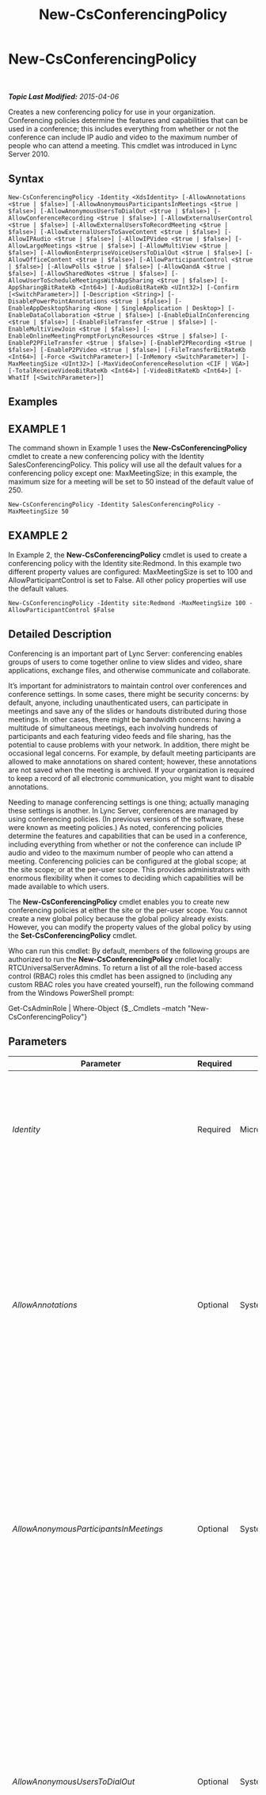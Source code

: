 ﻿---
title: New-CsConferencingPolicy
TOCTitle: New-CsConferencingPolicy
ms:assetid: f343bfcc-f296-4935-aa4c-94658dacace7
ms:mtpsurl: https://technet.microsoft.com/en-us/library/Gg413019(v=OCS.15)
ms:contentKeyID: 48185825
ms.date: 04/06/2015
mtps_version: v=OCS.15
---

<div data-xmlns="http://www.w3.org/1999/xhtml">

<div class="topic" data-xmlns="http://www.w3.org/1999/xhtml" data-msxsl="urn:schemas-microsoft-com:xslt" data-cs="http://msdn.microsoft.com/en-us/">

<div data-asp="http://msdn2.microsoft.com/asp">

# New-CsConferencingPolicy

</div>

<div id="mainSection">

<div id="mainBody">

<span> </span>

_**Topic Last Modified:** 2015-04-06_

Creates a new conferencing policy for use in your organization. Conferencing policies determine the features and capabilities that can be used in a conference; this includes everything from whether or not the conference can include IP audio and video to the maximum number of people who can attend a meeting. This cmdlet was introduced in Lync Server 2010.

<div>

## Syntax

    New-CsConferencingPolicy -Identity <XdsIdentity> [-AllowAnnotations <$true | $false>] [-AllowAnonymousParticipantsInMeetings <$true | $false>] [-AllowAnonymousUsersToDialOut <$true | $false>] [-AllowConferenceRecording <$true | $false>] [-AllowExternalUserControl <$true | $false>] [-AllowExternalUsersToRecordMeeting <$true | $false>] [-AllowExternalUsersToSaveContent <$true | $false>] [-AllowIPAudio <$true | $false>] [-AllowIPVideo <$true | $false>] [-AllowLargeMeetings <$true | $false>] [-AllowMultiView <$true | $false>] [-AllowNonEnterpriseVoiceUsersToDialOut <$true | $false>] [-AllowOfficeContent <$true | $false>] [-AllowParticipantControl <$true | $false>] [-AllowPolls <$true | $false>] [-AllowQandA <$true | $false>] [-AllowSharedNotes <$true | $false>] [-AllowUserToScheduleMeetingsWithAppSharing <$true | $false>] [-AppSharingBitRateKb <Int64>] [-AudioBitRateKb <UInt32>] [-Confirm [<SwitchParameter>]] [-Description <String>] [-DisablePowerPointAnnotations <$true | $false>] [-EnableAppDesktopSharing <None | SingleApplication | Desktop>] [-EnableDataCollaboration <$true | $false>] [-EnableDialInConferencing <$true | $false>] [-EnableFileTransfer <$true | $false>] [-EnableMultiViewJoin <$true | $false>] [-EnableOnlineMeetingPromptForLyncResources <$true | $false>] [-EnableP2PFileTransfer <$true | $false>] [-EnableP2PRecording <$true | $false>] [-EnableP2PVideo <$true | $false>] [-FileTransferBitRateKb <Int64>] [-Force <SwitchParameter>] [-InMemory <SwitchParameter>] [-MaxMeetingSize <UInt32>] [-MaxVideoConferenceResolution <CIF | VGA>] [-TotalReceiveVideoBitRateKb <Int64>] [-VideoBitRateKb <Int64>] [-WhatIf [<SwitchParameter>]]

</div>

<div>

## Examples

<div>

## EXAMPLE 1

The command shown in Example 1 uses the **New-CsConferencingPolicy** cmdlet to create a new conferencing policy with the Identity SalesConferencingPolicy. This policy will use all the default values for a conferencing policy except one: MaxMeetingSize; in this example, the maximum size for a meeting will be set to 50 instead of the default value of 250.

    New-CsConferencingPolicy -Identity SalesConferencingPolicy -MaxMeetingSize 50

</div>

<div>

## EXAMPLE 2

In Example 2, the **New-CsConferencingPolicy** cmdlet is used to create a conferencing policy with the Identity site:Redmond. In this example two different property values are configured: MaxMeetingSize is set to 100 and AllowParticipantControl is set to False. All other policy properties will use the default values.

    New-CsConferencingPolicy -Identity site:Redmond -MaxMeetingSize 100 -AllowParticipantControl $False

</div>

</div>

<div>

## Detailed Description

Conferencing is an important part of Lync Server: conferencing enables groups of users to come together online to view slides and video, share applications, exchange files, and otherwise communicate and collaborate.

It’s important for administrators to maintain control over conferences and conference settings. In some cases, there might be security concerns: by default, anyone, including unauthenticated users, can participate in meetings and save any of the slides or handouts distributed during those meetings. In other cases, there might be bandwidth concerns: having a multitude of simultaneous meetings, each involving hundreds of participants and each featuring video feeds and file sharing, has the potential to cause problems with your network. In addition, there might be occasional legal concerns. For example, by default meeting participants are allowed to make annotations on shared content; however, these annotations are not saved when the meeting is archived. If your organization is required to keep a record of all electronic communication, you might want to disable annotations.

Needing to manage conferencing settings is one thing; actually managing these settings is another. In Lync Server, conferences are managed by using conferencing policies. (In previous versions of the software, these were known as meeting policies.) As noted, conferencing policies determine the features and capabilities that can be used in a conference, including everything from whether or not the conference can include IP audio and video to the maximum number of people who can attend a meeting. Conferencing policies can be configured at the global scope; at the site scope; or at the per-user scope. This provides administrators with enormous flexibility when it comes to deciding which capabilities will be made available to which users.

The **New-CsConferencingPolicy** cmdlet enables you to create new conferencing policies at either the site or the per-user scope. You cannot create a new global policy because the global policy already exists. However, you can modify the property values of the global policy by using the **Set-CsConferencingPolicy** cmdlet.

Who can run this cmdlet: By default, members of the following groups are authorized to run the **New-CsConferencingPolicy** cmdlet locally: RTCUniversalServerAdmins. To return a list of all the role-based access control (RBAC) roles this cmdlet has been assigned to (including any custom RBAC roles you have created yourself), run the following command from the Windows PowerShell prompt:

Get-CsAdminRole | Where-Object {$\_.Cmdlets –match "New-CsConferencingPolicy"}

</div>

<div>

## Parameters


<table>
<colgroup>
<col style="width: 25%" />
<col style="width: 25%" />
<col style="width: 25%" />
<col style="width: 25%" />
</colgroup>
<thead>
<tr class="header">
<th>Parameter</th>
<th>Required</th>
<th>Type</th>
<th>Description</th>
</tr>
</thead>
<tbody>
<tr class="odd">
<td><p><em>Identity</em></p></td>
<td><p>Required</p></td>
<td><p>Microsoft.Rtc.Management.Xds.XdsIdentity</p></td>
<td><p>Unique identifier for the conferencing policy to be created. Conferencing policies can be created at the site or per-user scopes. To create a site policy, use syntax similar to this: -Identity site:Redmond. To create a per-user policy, use syntax similar to this: -Identity SalesConferencingPolicy.</p></td>
</tr>
<tr class="even">
<td><p><em>AllowAnnotations</em></p></td>
<td><p>Optional</p></td>
<td><p>System.Boolean</p></td>
<td><p>Indicates whether or not participants are allowed to make on-screen annotations on any content shared during the meeting; in addition, this setting determines whether or not whiteboarding is allowed in the conference. The default value is True.</p>
<p>Note that annotations are not archived along with other meeting content.</p>
<p>This setting applies to the user who organizes the conference: if set to False, no conference created by a user affected by this policy will include annotations. However, the user can participate in other conferences where annotations are allowed.</p></td>
</tr>
<tr class="odd">
<td><p><em>AllowAnonymousParticipantsInMeetings</em></p></td>
<td><p>Optional</p></td>
<td><p>System.Boolean</p></td>
<td><p>Indicates whether anonymous users are allowed to participate in the meeting. If set to False then only authenticated users (that is, users logged on to your Active Directory Domain Services or the Active Directory of a federated partner) are allowed to attend the meeting. The default value is True.</p>
<p>This setting applies to the user who organizes the conference: if set to False, no conference created by a user affected by this policy will allow anonymous participants. However, the user can take part in other conferences where anonymous participants are allowed.</p></td>
</tr>
<tr class="even">
<td><p><em>AllowAnonymousUsersToDialOut</em></p></td>
<td><p>Optional</p></td>
<td><p>System.Boolean</p></td>
<td><p>Indicates whether or not anonymous users (unauthenticated users) are allowed to use dial-out phoning when they join a conference. With dial-out phoning, the conferencing server telephones the user; when the user answers the phone, he or she will be joined to the conference.</p>
<p>Note that dial-in conferencing is allowed even if this setting is False.</p>
<p>This setting applies to the user who organizes the conference: if set to False, no conference created by a user affected by this policy will allow anonymous participants to join the conference via dial-out phoning. However, the user can take part in other conferences where anonymous users can join via dial out.</p>
<p>The default value is False.</p></td>
</tr>
<tr class="odd">
<td><p><em>AllowConferenceRecording</em></p></td>
<td><p>Optional</p></td>
<td><p>System.Boolean</p></td>
<td><p>Indicates whether users are allowed to record the meeting. The default value is False.</p>
<p>This setting applies to all users taking part in the conference.</p></td>
</tr>
<tr class="even">
<td><p><em>AllowExternalUserControl</em></p></td>
<td><p>Optional</p></td>
<td><p>System.Boolean</p></td>
<td><p>Indicates whether external users (either anonymous users or federated users) are allowed to take control of shared applications or desktops. The default value is False.</p>
<p>This setting is enforced at the per-user level, and for both conferences and peer-to-peer communication sessions. That means that some users in a session might be allowed to give up control of a shared application or desktop to an external user while other users might not be allowed to give up control.</p></td>
</tr>
<tr class="odd">
<td><p><em>AllowExternalUsersToRecordMeeting</em></p></td>
<td><p>Optional</p></td>
<td><p>System.Boolean</p></td>
<td><p>Indicates whether external users (either anonymous users or federated users) are allowed to record the meeting. The default value is False.</p>
<p>This setting applies to the user who organizes the conference: if set to False, no conference created by a user affected by this policy will allow external users to record conferences. However, the user can take part in other conferences where external users are allowed to record meetings.</p>
<p>Note that this setting takes effect only if the AllowConferenceRecording property is set to True.</p></td>
</tr>
<tr class="even">
<td><p><em>AllowExternalUsersToSaveContent</em></p></td>
<td><p>Optional</p></td>
<td><p>System.Boolean</p></td>
<td><p>Indicates whether external users (that is, users not currently logged-on to your network) are allowed to save handouts, slides, and other meeting content. The default value is True.</p>
<p>This setting applies to the user who organizes the conference: if set to False, no conference created by a user affected by this policy will allow external users to save content. However, the user can take part in other conferences where external users are allowed to save content.</p></td>
</tr>
<tr class="odd">
<td><p><em>AllowIPAudio</em></p></td>
<td><p>Optional</p></td>
<td><p>System.Boolean</p></td>
<td><p>Indicates whether or not computer audio is allowed in the meeting. The default value is True.</p>
<p>This setting applies to the user who organizes the conference: if set to False, no conference created by a user affected by this policy will allow IP audio. However, the user can take part in other conferences where IP audio is allowed.</p></td>
</tr>
<tr class="even">
<td><p><em>AllowIPVideo</em></p></td>
<td><p>Optional</p></td>
<td><p>System.Boolean</p></td>
<td><p>Indicates whether or not computer video is allowed in the meeting. The default value is True.</p>
<p>This setting applies to the user who organizes the conference: if set to False, no conference created by a user affected by this policy will allow IP video. However, the user can take part in other conferences where IP video is allowed.</p></td>
</tr>
<tr class="odd">
<td><p><em>AllowLargeMeetings</em></p></td>
<td><p>Optional</p></td>
<td><p>System.Boolean</p></td>
<td><p>When set to True, all online meetings are treated as &quot;large meeting.&quot; With a large meeting, restrictions are placed on the number of notifications that are sent to participants as well as the size of the meeting roster that is transmitted by default.</p>
<p>The default value is False ($False).</p></td>
</tr>
<tr class="even">
<td><p><em>AllowMultiView</em></p></td>
<td><p>Optional</p></td>
<td><p>System.Boolean</p></td>
<td><p>When set to True (the default value) enables users to schedule conferences that allow multiview; that is, clients can receive multiple video streams during a given conference. This setting applies to the user who organizes the conference: if set to False, no conference created by a user affected by this policy can include multiview. However, the user can participate in other conferences where multiview is allowed.</p></td>
</tr>
<tr class="odd">
<td><p><em>AllowNonEnterpriseVoiceUsersToDialOut</em></p></td>
<td><p>Optional</p></td>
<td><p>System.Boolean</p></td>
<td><p>Indicates whether or users who have not been enabled for Enterprise Voice are allowed to join a conference using dial-out phoning. With dial-out phoning the conferencing server will telephone the user; when the user answers the phone, he or she will be joined to the conference.</p>
<p>Note that dial-in conferencing is allowed even when this setting is False.</p>
<p>This setting applies to the user who organizes the conference: if set to False, no conference created by a user affected by this policy will allow users who have not been enabled for Enterprise Voice to join the conference via dial-out phoning. However, the user can take part in other conferences where users who have not been enabled for Enterprise Voice can join via dial out.</p>
<p>The default value is False ($False).</p></td>
</tr>
<tr class="even">
<td><p><em>AllowOfficeContent</em></p></td>
<td><p>Optional</p></td>
<td><p>System.Boolean</p></td>
<td><p>When set to False, prevents users from using Office content in their conferences.</p></td>
</tr>
<tr class="odd">
<td><p><em>AllowParticipantControl</em></p></td>
<td><p>Optional</p></td>
<td><p>System.Boolean</p></td>
<td><p>Indicates whether or not meeting participants are allowed to take control of applications or desktops shared during the meeting. The default value is True.</p>
<p>This setting applies to the user who organizes the conference: if set to False, no conference created by a user affected by this policy will allow participant control. However, the user can take part in other conferences where participant control is allowed.</p></td>
</tr>
<tr class="even">
<td><p><em>AllowPolls</em></p></td>
<td><p>Optional</p></td>
<td><p>System.Boolean</p></td>
<td><p>Indicates whether or not users are allowed to conduct online polls during a meeting. The default value is True.</p>
<p>This setting applies to the user who organizes the conference: if set to False, no conference created by a user affected by this policy will allow polls. However, the user can take part in other conferences where polls are allowed.</p></td>
</tr>
<tr class="odd">
<td><p><em>AllowQandA</em></p></td>
<td><p>Optional</p></td>
<td><p>System.Boolean</p></td>
<td><p>When set to True (the default value) the user will be able to include the Questions and Answers Manager in any online conference that he or she organizes. When set to False, the user will be prohibited from including Questions and Answers Manager in any of his or her conferences.</p>
<p>This setting applies to the user who organizes the conference: if set to False, no conference created by a user affected by this policy will allow the use of the Questions and Answers Manager. However, the user can make use of the Questions and Answers Manager in other conferences where polls are allowed.</p></td>
</tr>
<tr class="even">
<td><p><em>AllowSharedNotes</em></p></td>
<td><p>Optional</p></td>
<td><p>System.Boolean</p></td>
<td><p>When set to True (the default value) any open OneNote notebooks linked to the conference will automatically be updated with information such as conference participants and details about content shared during the conference.</p></td>
</tr>
<tr class="odd">
<td><p><em>AllowUserToScheduleMeetingsWithAppSharing</em></p></td>
<td><p>Optional</p></td>
<td><p>System.Boolean</p></td>
<td><p>Indicates whether or not users are allowed to organize meetings that include application sharing. The default value is True.</p>
<p>This setting applies to the user who organizes the conference: if set to False, no conference created by a user affected by this policy will allow application sharing. However, the user can take part in other conferences where application sharing is allowed.</p></td>
</tr>
<tr class="even">
<td><p><em>AppSharingBitRateKb</em></p></td>
<td><p>Optional</p></td>
<td><p>System.Int64</p></td>
<td><p>Bit rate (in kilobits) used for application sharing. The default value is 50000.</p></td>
</tr>
<tr class="odd">
<td><p><em>AudioBitRateKb</em></p></td>
<td><p>Optional</p></td>
<td><p>System.UInt32</p></td>
<td><p>Bit rate (in kilobits) used for audio transmissions. The audio bit rate can be any whole number between 20 and 200, inclusive; the default value is 200.</p>
<p>This setting is enforced at the per-user level, and for both conferences and peer-to-peer communication sessions.</p></td>
</tr>
<tr class="even">
<td><p><em>Confirm</em></p></td>
<td><p>Optional</p></td>
<td><p>System.Management.Automation.SwitchParameter</p></td>
<td><p>Prompts you for confirmation before executing the command.</p></td>
</tr>
<tr class="odd">
<td><p><em>Description</em></p></td>
<td><p>Optional</p></td>
<td><p>System.String</p></td>
<td><p>Enables administrators to provider explanatory text about the conferencing policy. For example, the Description might indicate the users the policy should be assigned to.</p></td>
</tr>
<tr class="even">
<td><p><em>DisablePowerPointAnnotations</em></p></td>
<td><p>Optional</p></td>
<td><p>System.Boolean</p></td>
<td><p>When set to True ($True) users will not be able to add annotations to PowerPoint slides used in a conference. However (depending on the value of the AllowAnnotations property), users will still have access to other whiteboarding features. The default value is False, meaning that PowerPoint annotations are allowed.</p></td>
</tr>
<tr class="odd">
<td><p><em>EnableAppDesktopSharing</em></p></td>
<td><p>Optional</p></td>
<td><p>Microsoft.Rtc.Management.WritableConfig.Policy.Meeting.EnableAppDesktopSharing</p></td>
<td><p>Indicates whether participants are allowed to share applications (or their desktop) during the course of a meeting. Allowed values are:</p>
<p>Desktop. Users are allowed to share their entire desktop.</p>
<p>SingleApplication. Users are allowed to share a single application.</p>
<p>None. Users are not allowed to share applications or their desktop.</p>
<p>This setting is enforced at the per-user level. That means that some users in a conference might be allowed to share their desktop or applications while other users in the same conference might not be allowed to do so.</p>
<p>The default value is Desktop.</p></td>
</tr>
<tr class="even">
<td><p><em>EnableDataCollaboration</em></p></td>
<td><p>Optional</p></td>
<td><p>System.Boolean</p></td>
<td><p>Indicates whether users can organize meetings that include data collaboration activities such as whiteboarding and annotations.</p>
<p>This setting applies to the user who organizes the conference: if set to False, no conference created by a user affected by this policy will allow data collaboration. However, the user can take part in other conferences where data collaboration is allowed.</p></td>
</tr>
<tr class="odd">
<td><p><em>EnableDialInConferencing</em></p></td>
<td><p>Optional</p></td>
<td><p>System.Boolean</p></td>
<td><p>Indicates whether users are able to join the meeting by dialing in with a public switched telephone network (PSTN) telephone. The default value is True.</p>
<p>This setting applies to the user who organizes the conference: if set to False, no conference created by a user affected by this policy will allow dial-in conferencing. However, the user can take part in other conferences where dial-in conferencing is allowed.</p></td>
</tr>
<tr class="even">
<td><p><em>EnableFileTransfer</em></p></td>
<td><p>Optional</p></td>
<td><p>System.Boolean</p></td>
<td><p>Indicates whether file transfers to all the meeting participants are allowed during the meeting. The default value is True.</p>
<p>This setting applies to the user who organizes the conference: if set to False, no conference created by a user affected by this policy will allow file transfers. However, the user can take part in other conferences where file transfers are allowed.</p></td>
</tr>
<tr class="odd">
<td><p><em>EnableMultiViewJoin</em></p></td>
<td><p>Optional</p></td>
<td><p>System.Boolean</p></td>
<td><p>When set to True (the default value) clients will attempt to join a conference using multiview (which allows the client to receive multiple video streams during the conference). This parameter will be ignored if multiview is not allowed in the conference being joined. This setting is enforced at the per-user level, and for both conferences and peer-to-peer communication sessions. That means that some users in a session might be allowed to have multiple video streams while other users in the same conference might not.</p></td>
</tr>
<tr class="even">
<td><p><em>EnableOnlineMeetingPromptForLyncResources</em></p></td>
<td><p>Optional</p></td>
<td><p>System.Boolean</p></td>
<td><p>When set to True, users will be prompted any time they schedule a meeting in Outlook that includes invitees (such as a meeting room) that would benefit from having the meeting held online. The default value is False.</p></td>
</tr>
<tr class="odd">
<td><p><em>EnableP2PFileTransfer</em></p></td>
<td><p>Optional</p></td>
<td><p>System.Boolean</p></td>
<td><p>Indicates whether peer-to-peer file transfers (that is, file transfers that do not involve all participants) are allowed during the meeting. The default value is True.</p>
<p>This setting is enforced at the per-user level. That means that one user in a peer-to-peer communication session might be allowed to transfer files while the other user is not.</p></td>
</tr>
<tr class="even">
<td><p><em>EnableP2PRecording</em></p></td>
<td><p>Optional</p></td>
<td><p>System.Boolean</p></td>
<td><p>If True, users will be able to record peer-to-peer conferencing sessions. The default value is False.</p>
<p>This setting is enforced at the per-user level. That means that one user in a peer-to-peer communication session might be allowed to record the session while the other user is not.</p></td>
</tr>
<tr class="odd">
<td><p><em>EnableP2PVideo</em></p></td>
<td><p>Optional</p></td>
<td><p>System.Boolean</p></td>
<td><p>If True, users will be able to take part in peer-to-peer video conferencing sessions. The default value is False.</p>
<p>This setting is enforced at the per-user level. That means that one user in a peer-to-peer communication session might be allowed to use video the session while the other user is not.</p></td>
</tr>
<tr class="even">
<td><p><em>FileTransferBitRateKb</em></p></td>
<td><p>Optional</p></td>
<td><p>System.Int64</p></td>
<td><p>Bit rate (in kilobits) used for file transfers. The default value is 50000.</p></td>
</tr>
<tr class="odd">
<td><p><em>Force</em></p></td>
<td><p>Optional</p></td>
<td><p>System.Management.Automation.SwitchParameter</p></td>
<td><p>Suppresses the display of any non-fatal error message that might occur when running the command.</p></td>
</tr>
<tr class="even">
<td><p><em>InMemory</em></p></td>
<td><p>Optional</p></td>
<td><p>System.Management.Automation.SwitchParameter</p></td>
<td><p>Creates an object reference without actually committing the object as a permanent change. If you assign the output of this cmdlet called with this parameter to a variable, you can make changes to the properties of the object reference and then commit those changes by calling this cmdlet’s matching Set- cmdlet.</p></td>
</tr>
<tr class="odd">
<td><p><em>MaxMeetingSize</em></p></td>
<td><p>Optional</p></td>
<td><p>System.UInt32</p></td>
<td><p>Indicates the maximum number of people who are allowed to attend a meeting. After the maximum number of participants has been reached, anyone else who tries to join the meeting will be turned away with the notice that the meeting is full. The number of participants specified in this value can be any 32-bit whole number (any value between 1 and 4,294,967,295), but the recommended size is between 2 and 250, inclusive; the default value is 250.</p>
<div>

> [!NOTE]
> 250 is the maximum for shared pool deployments, based on Microsoft testing. For information about supporting meeting with more than 250 participants, see "Microsoft Lync Server 2010 Support for Large Meetings" at <A href="http://go.microsoft.com/fwlink/p/?linkid=242073">http://go.microsoft.com/fwlink/p/?linkId=242073</A>.


</div>
<p>This setting applies to the user who organizes the conference: no conference created by a user affected by this policy will allow more than the specified number of participants. However, the user can take part in other conferences where additional participants are allowed.</p></td>
</tr>
<tr class="even">
<td><p><em>MaxVideoConferenceResolution</em></p></td>
<td><p>Optional</p></td>
<td><p>Microsoft.Rtc.Management.WritableConfig.Policy.Meeting.MaxVideoConferenceResolution</p></td>
<td><p>Indicates the maximum resolution for meeting video. Allowed values are:</p>
<p>CIF. Common Intermediate Format (CIF) has a resolution of 352 pixels by 288 pixels.</p>
<p>VGA. VGA has a resolution of 640 pixels by 480 pixels.</p>
<p>The default value is VGA.</p></td>
</tr>
<tr class="odd">
<td><p><em>TotalReceiveVideoBitRateKb</em></p></td>
<td><p>Optional</p></td>
<td><p>System.Int64</p></td>
<td><p>Indicates the maximum allowed bitrate (in kilobytes per second) for all the video used in a conference; that is, the combined total for all the video streams. The default value is 50000 kilobytes per second.</p></td>
</tr>
<tr class="even">
<td><p><em>VideoBitRateKb</em></p></td>
<td><p>Optional</p></td>
<td><p>System.Int64</p></td>
<td><p>Bit rate (in kilobits) used for video transmissions. The default value is 50000.</p>
<p>This setting is enforced at the per-user level, and for both conferences and peer-to-peer communication sessions.</p></td>
</tr>
<tr class="odd">
<td><p><em>WhatIf</em></p></td>
<td><p>Optional</p></td>
<td><p>System.Management.Automation.SwitchParameter</p></td>
<td><p>Describes what would happen if you executed the command without actually executing the command.</p></td>
</tr>
</tbody>
</table>


</div>

<div>

## Input Types

None. The **New-CsConferencingPolicy** cmdlet does not accept pipelined input.

</div>

<div>

## Return Types

The **New-CsConferencingPolicy** cmdlet creates a new instance of the Microsoft.Rtc.Management.WritableConfig.Policy.Meeting.MeetingPolicy object.

</div>

<div>

## See Also


[Get-CsConferencingPolicy](get-csconferencingpolicy.md)  
[Grant-CsConferencingPolicy](grant-csconferencingpolicy.md)  
[Remove-CsConferencingPolicy](remove-csconferencingpolicy.md)  
[Set-CsConferencingPolicy](set-csconferencingpolicy.md)  
  

</div>

</div>

<span> </span>

</div>

</div>

</div>

